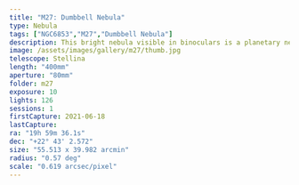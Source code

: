 ```yaml
---
title: "M27: Dumbbell Nebula"
type: Nebula
tags: ["NGC6853","M27","Dumbbell Nebula"]
description: This bright nebula visible in binoculars is a planetary nebula surrounding a white dwarf star.
image: /assets/images/gallery/m27/thumb.jpg
telescope: Stellina
length: "400mm"
aperture: "80mm"
folder: m27
exposure: 10
lights: 126
sessions: 1
firstCapture: 2021-06-18 
lastCapture:
ra: "19h 59m 36.1s"
dec: "+22° 43' 2.572"
size: "55.513 x 39.982 arcmin"
radius: "0.57 deg"
scale: "0.619 arcsec/pixel"
---
```

